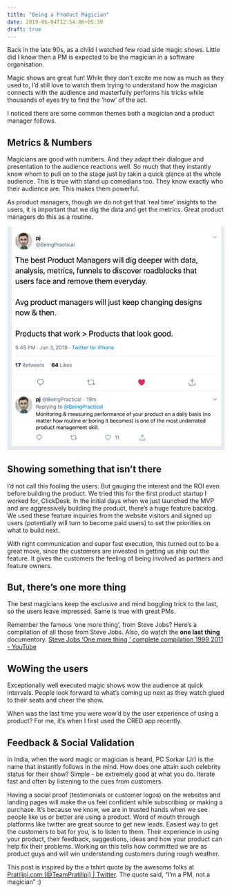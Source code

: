 ```yaml
---
title: "Being a Product Magician"
date: 2019-06-04T12:54:06+05:30
draft: true
---
```


Back in the late 90s, as a child I watched few road side magic shows. Little did I know then a PM is expected to be the magician in a software organisation.

Magic shows are great fun! While they don’t excite me now as much as they used to, I’d still love to watch them trying to understand how the magician connects with the audience and masterfully performs his tricks while thousands of eyes try to find the ‘how’ of the act.

I noticed there are some common themes both a magician and a product manager follows. 

## Metrics & Numbers
Magicians are good with numbers. And they adapt their dialogue and presentation to the audience reactions well. So much that they instantly know whom to pull on to the stage just by takin a quick glance at the whole audience. This is true with stand up comedians too. They know exactly who their audience are. This makes them powerful. 

As product managers, though we do not get that ‘real time’  insights to the users,  it is important that we dig the data and get the metrics. Great product managers do this as a routine. 

![](../images/pm-analytics.png)



## Showing something that isn’t there
I’d not call this fooling the users. But gauging the interest and the ROI even before building the product. We tried this for the first product startup I worked for, ClickDesk. In the initial days when we just launched the MVP and are aggressively building the product, there’s a huge feature backlog. We used these feature inquiries from the website visitors and signed up users (potentially will turn to become paid users) to set the priorities on what to build next.  

With right communication and super fast execution, this turned out to be a great move, since the customers are invested in getting us ship out the feature. It gives the customers the feeling of being involved as partners and feature owners. 


## But, there’s one more thing
The best magicians keep the exclusive and mind boggling trick to the last, so the users leave impressed. Same is true with great PMs. 

Remember the famous ‘one more thing’, from Steve Jobs? Here’s a compilation of all those from Steve Jobs. Also, do watch the **one last thing** documentory. 
[Steve Jobs ‘One more thing   ‘ complete compilation 1999 2011 - YouTube](https://www.youtube.com/watch?v=sdqMvEZTxlI)


## WoWing the users
Exceptionally well executed magic shows wow the audience at quick intervals. People look forward to what’s coming up next as they watch glued to their seats and cheer the show. 

When was the last time you were wow’d by the user experience of using a product? For me, it’s when I first used the CRED app recently.


## Feedback & Social Validation
In India, when the word magic or magician is heard, PC Sorkar (Jr) is the name that instantly follows in the mind. How does one attain such celebrity status for their show? Simple - be extremely good at what you do. Iterate fast and often by listening to the cues from customers.

Having a social proof (testimonials or customer logos) on the websites and landing pages will make the us feel confident while subscribing or making a purchase. It’s because we know, we are in trusted hands when we see people like us or better are using a product. Word of mouth through platforms like twitter are great source to get new leads. Easiest way to get the customers to bat for you, is to listen to them. Their experience in using your product, their feedback, suggestions, ideas and how your product can help fix their problems. Working on this tells how committed we are as product guys and will win understanding customers during rough weather. 


This post is inspired by the a tshirt quote by the awesome folks at [Pratilipi.com (@TeamPratilipi) | Twitter](https://twitter.com/teampratilipi). The quote said, “I’m a PM, not a magician” :)